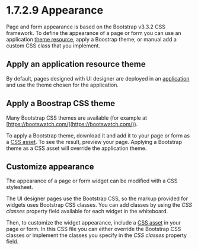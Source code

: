 # 1.7.2.9 Appearance

Page and form appearance is based on the Bootstrap v3.3.2 CSS framework. 
To define the appearance of a page or form you can use an application [theme resource](/themes.md),
apply a Boostrap theme, 
or manual add a custom CSS class that you implement.

## Apply an application resource theme

By default, pages designed with UI designer are deployed in an [application](/applications.md)
and use the theme chosen for the application.

## Apply a Boostrap CSS theme

Many Bootstrap CSS themes are available 
(for example at [https://bootswatch.com/](https://bootswatch.com/)). 

To apply a Bootstrap theme, download it and add it to your page or form as a [CSS asset](/assets.md). 
To see the result, preview your page. 
Applying a Bootstrap theme as a CSS asset will override the application theme.

## Customize appearance

The appearance of a page or form widget can be modified with a CSS stylesheet. 

The UI designer pages use the Bootstrap CSS, so the markup provided for widgets uses Bootstrap CSS classes.
You can add classes by using the _CSS classes_ property field available 
for each widget in the whiteboard.

Then, to customize the widget appearance, include a [CSS asset](/assets.md) in your page or form. 
In this CSS file you can either override the Bootstrap CSS classes or implement the
classes you specify in the _CSS classes_ property field.
